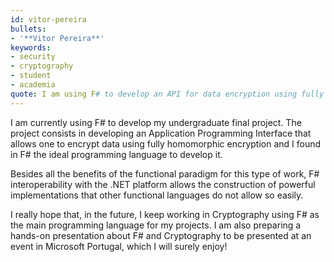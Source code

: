 ```yaml
---
id: vitor-pereira
bullets:
- '**Vitor Pereira**'
keywords:
- security
- cryptography
- student
- academia
quote: I am using F# to develop an API for data encryption using fully homomorphic encryption.
---
```

I am currently using F# to develop my undergraduate final project. The project consists in developing
an Application Programming Interface that allows one to encrypt data using fully homomorphic encryption
and I found in F# the ideal programming language to develop it.

Besides all the benefits of the functional paradigm for this type of work, F# interoperability with
the .NET platform allows the construction of powerful implementations that other functional languages
do not allow so easily.

I really hope that, in the future, I keep working in Cryptography using F# as the main programming
language for my projects. I am also preparing a hands-on presentation about F# and Cryptography to
be presented at an event in Microsoft Portugal, which I will surely enjoy!

